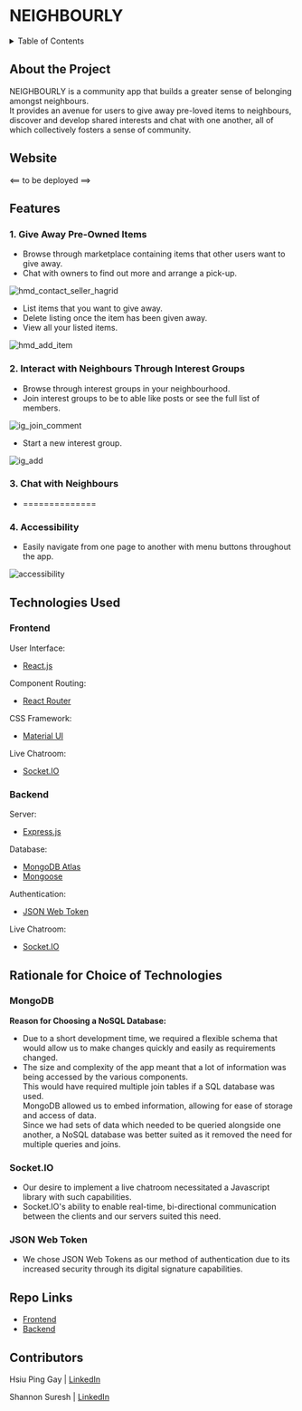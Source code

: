 <h1> NEIGHBOURLY </h1>

<details>
<summary>Table of Contents</summary>
<br>
 <ol> 
    <li> <a href="#about"> About the Project </a></li>
    <li> <a href="#website"> Website </a></li>
    <li> <a href="#features"> Features </a></li>
    <li> <a href="#tech-used"> Technologies Used </a></li>
    <li> <a href="#rationale"> Rationale for Choice of Technologies </a></li>
    <li> <a href="#repo-links"> Repo Links </a></li>
    <li> <a href="#contributors"> Contributors </a></li>
  </ol>
</details>

<div id="about">
 <h2> About the Project </h2>
 NEIGHBOURLY is a community app that builds a greater sense of belonging amongst neighbours.
 <br/>
 It provides an avenue for users to give away pre-loved items to neighbours, discover and develop shared interests and chat with one another, all of which  collectively fosters a sense of community.
</div>
 
<div id="website">
<h2> Website </h2>
<== to be deployed ==>
</div>

<h2 id="features"> Features </h2>

<h3> 1. Give Away Pre-Owned Items </h3>
   <ul>
   <li>
     Browse through marketplace containing items that other users want to give away.</li>
    <li>Chat with owners to find out more and arrange a pick-up.</li>
     </ul>
     
  ![hmd_contact_seller_hagrid](https://user-images.githubusercontent.com/85098526/162903993-fe788b6e-04a9-4e3e-96b7-7cbaf7605dd6.gif)
 
   <ul>
     <li> List items that you want to give away.</li>
     <li>Delete listing once the item has been given away.</li>
     <li>View all your listed items.</li>
  </ul>
  
  ![hmd_add_item](https://user-images.githubusercontent.com/85098526/162903967-5020cb53-e95d-47df-b02e-c86c5feb67a2.gif)

  <h3> 2. Interact with Neighbours Through Interest Groups </h3>
 <ul>
   <li>Browse through interest groups in your neighbourhood.</li>
   <li>Join interest groups to be to able like posts or see the full list of members.</li>
  </ul>
  
![ig_join_comment](https://user-images.githubusercontent.com/85098526/162904010-36454297-cbb5-404d-b1a1-27e726447b81.gif)
   <ul>
    <li> Start a new interest group.</li>
   </ul>
  
  ![ig_add](https://user-images.githubusercontent.com/85098526/162904006-2dc6e2bd-4939-4902-8854-552a1ff6b60d.gif)
 
<h3> 3. Chat with Neighbours </h3>
 <ul>
  <li> ==============</li>
 </ul>
 
 <h3> 4. Accessibility</h3>
 <ul>
  <li> Easily navigate from one page to another with menu buttons throughout the app.</li>
 </ul>
 
 ![accessibility](https://user-images.githubusercontent.com/85098526/162932480-abd07b16-a7dd-43e7-8d4a-6d8e911f9906.gif)

 
<div id="tech-used">
<h2> Technologies Used </h2>
 
 <h3>Frontend</h3>
 
 User Interface:
 <ul>
  <li><a href="https://reactjs.org/" target="_blank"> React.js <a/></li>
 </ul>
 
  Component Routing:
 <ul>
  <li><a href="https://reactrouter.com/" target="_blank"> React Router <a/></li>
 </ul>
 
 CSS Framework:
 <ul>
  <li><a href="https://mui.com/" target="_blank"> Material UI <a/></li> 
 </ul>
 
 Live Chatroom:
 <ul>
   <li><a href="https://socket.io/" target="_blank"> Socket.IO <a/></li>
 </ul>
 
 <h3> Backend </h3>
 
 Server:
 <ul>
   <li><a href="https://expressjs.com/" target="_blank"> Express.js <a/></li>
 </ul>
 
  Database:
 <ul>
   <li><a href="https://www.mongodb.com/docs/atlas/" target="_blank"> MongoDB Atlas <a/></li> 
   <li><a href="https://mongoosejs.com/" target="_blank"> Mongoose <a/></li>
 </ul>
 
   Authentication:
 <ul>
   <li><a href="https://jwt.io/" target="_blank"> JSON Web Token <a/></li>
 </ul>
 
 
  Live Chatroom:
 <ul>
   <li><a href="https://socket.io/" target="_blank"> Socket.IO <a/></li>
 </ul>
 
</div>

<div id="rationale">
<h2> Rationale for Choice of Technologies  </h2>

<h3> MongoDB </h3>
 <b>Reason for Choosing a NoSQL Database: </b>
<ul>
 <li> Due to a short development time, we required a flexible schema that would allow us to make changes quickly and easily as requirements changed. </li>
 <li> The size and complexity of the app meant that a lot of information was being accessed by the various components. <br/> This would have required multiple join tables if a SQL database was used. <br/> MongoDB allowed us to embed information, allowing for ease of storage and access of data.<br/> Since we had sets of data which needed to be queried alongside one another, a NoSQL database was better suited as it removed the need for multiple queries and joins. </li>
</ul>
 
<h3> Socket.IO </h3>
<ul>
 <li> Our desire to implement a live chatroom necessitated a Javascript library with such capabilities. </li>
 <li> Socket.IO's ability to enable real-time, bi-directional communication between the clients and our servers suited this need. </li>
</ul>

 <h3> JSON Web Token </h3>
 <ul>
 <li> We chose JSON Web Tokens as our method of authentication due to its increased security through its digital signature capabilities. </li>
  </ul>
</div>

<div id="repo-links">
<h2> Repo Links  </h2>

 <ul>
  <li><a href="https://github.com/shannonssd/project-5-frontend" target="_blank"> Frontend<a/></li>
   <li><a href="https://github.com/shannonssd/project-5-backend" target="_blank"> Backend<a/></li>
 </ul>
 
</div>

<h2 id="contributors"> Contributors </h2>

Hsiu Ping Gay | <a href="https://www.linkedin.com/in/hsiupinggay" target="_blank"> LinkedIn<a/>

Shannon Suresh | <a href="https://www.linkedin.com/in/shannon-suresh" target="_blank"> LinkedIn<a/>
